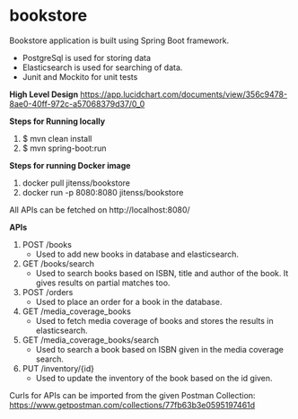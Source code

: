 # bookstore
Bookstore application is built using Spring Boot framework. 
- PostgreSql is used for storing data
- Elasticsearch is used for searching of data.
- Junit and Mockito for unit tests

**High Level Design**
https://app.lucidchart.com/documents/view/356c9478-8ae0-40ff-972c-a57068379d37/0_0

**Steps for Running locally**
1. $ mvn clean install
2. $ mvn spring-boot:run

**Steps for running Docker image**
1. docker pull jitenss/bookstore
2. docker run -p 8080:8080 jitenss/bookstore

All APIs can be fetched on http://localhost:8080/

**APIs**

1. POST /books
    - Used to add new books in database and elasticsearch.
2. GET /books/search
    - Used to search books based on ISBN, title and author of the book. It gives results on partial matches too.
3. POST /orders
    - Used to place an order for a book in the database.
4. GET /media_coverage_books
    - Used to fetch media coverage of books and stores the results in elasticsearch.
5. GET /media_coverage_books/search
    - Used to search a book based on ISBN given in the media coverage search.
6. PUT /inventory/{id}
    - Used to update the inventory of the book based on the id given.

Curls for APIs can be imported from the given Postman Collection: https://www.getpostman.com/collections/77fb63b3e0595197461d

